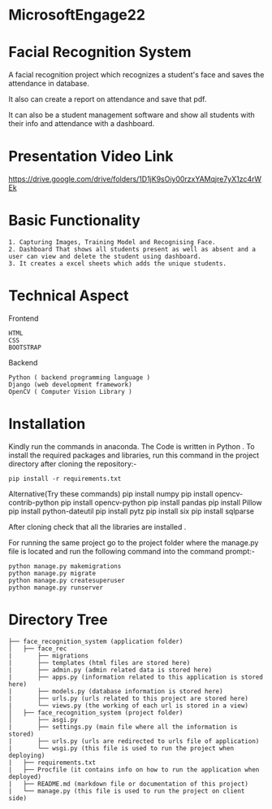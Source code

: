 # MicrosoftEngage22

# Facial Recognition System

A facial recognition project which recognizes a student's face and saves the attendance in database.

It also can create a report on attendance and save that pdf.

It can also be a student management software and show all students with their info and attendance with a dashboard.

# Presentation Video Link

https://drive.google.com/drive/folders/1D1jK9sOiy00rzxYAMqjre7yX1zc4rWEk

# Basic Functionality

    1. Capturing Images, Training Model and Recognising Face.
    2. Dashboard That shows all students present as well as absent and a user can view and delete the student using dashboard.
    3. It creates a excel sheets which adds the unique students.

# Technical Aspect

Frontend

    HTML
    CSS
    BOOTSTRAP

Backend

    Python ( backend programming language )
    Django (web development framework)
    OpenCV ( Computer Vision Library )

# Installation

Kindly run the commands in anaconda.
The Code is written in Python . To install the required packages and libraries, run this command in the project directory after cloning the repository:-

    pip install -r requirements.txt

Alternative(Try these commands)
    pip install numpy
    pip install opencv-contrib-python
    pip install opencv-python
    pip install pandas
    pip install Pillow
    pip install python-dateutil
    pip install pytz
    pip install six
    pip install sqlparse
    
After cloning check that all the libraries are installed .

For running the same project go to the project folder where the manage.py file is located and run the following command into the command prompt:-
    
    python manage.py makemigrations
    python manage.py migrate
    python manage.py createsuperuser 
    python manage.py runserver

# Directory Tree

    ├── face_recognition_system (application folder)
    │   ├── face_rec
    |       ├── migrations
    |       ├── templates (html files are stored here)
    |       ├── admin.py (admin related data is stored here)
    |       ├── apps.py (information related to this application is stored here)
    |       ├── models.py (database information is stored here)
    |       ├── urls.py (urls related to this project are stored here)
    |       └── views.py (the working of each url is stored in a view)
    │   ├── face_recognition_system (project folder)
    │       ├── asgi.py
    |       ├── settings.py (main file where all the information is stored)
    |       ├── urls.py (urls are redirected to urls file of application)
    |       └── wsgi.py (this file is used to run the project when deploying)
    |   ├── requirements.txt
    |   ├── Procfile (it contains info on how to run the application when deployed)
    |   ├── README.md (markdown file or documentation of this project)
    |   └── manage.py (this file is used to run the project on client side)


